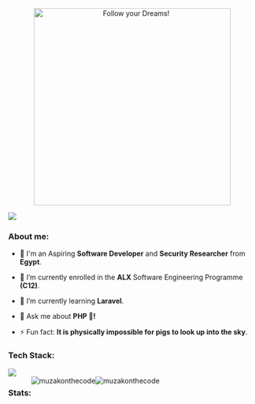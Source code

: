 <div style="text-align: center;"> 
  <img width="400" src="https://readme-typing-svg.herokuapp.com?font=JetBrains+Mono&weight=600&size=30&duration=2500&width=535&lines=Hi,+I'm+Muhammad;I+love+Software.;WBU?;let's+Connect!"  alt="Follow your Dreams!"/>
</div>

![](https://www.codewars.com/users/muzakonthecode/badges/micro)

<div>
  <h3 align="left">About me:</h3>

  - 👨 I'm an Aspiring **Software Developer** and **Security Researcher** from **Egypt**.

  - 🔭 I’m currently enrolled in the **ALX** Software Engineering Programme **(C12)**.

  - 🌱 I’m currently learning **Laravel**.

  - 💬 Ask me about **PHP 🐘!**

  - ⚡ Fun fact: **It is physically impossible for pigs to look up into the sky**.
</div>

<div>
  <h3 align="left">Tech Stack:</h3>
  <div align="left">
    <img src="https://skillicons.dev/icons?i=html,css,tailwind,js,vue,typescript,php,laravel,mysql,git,linux" />
  </div>
</div>

<div style="display: flex;" align="left">
  <h3 align="left">Stats:</h3>
  <img align="center" src="https://github-readme-stats.vercel.app/api?username=muzakonthecode&theme=gotham&show_icons=true&locale=en&hide_border=true" alt="muzakonthecode" />
  <img align="center" src="https://github-readme-streak-stats.herokuapp.com/?user=muzakonthecode&theme=gotham&hide_border=true" alt="muzakonthecode" />
</div>

